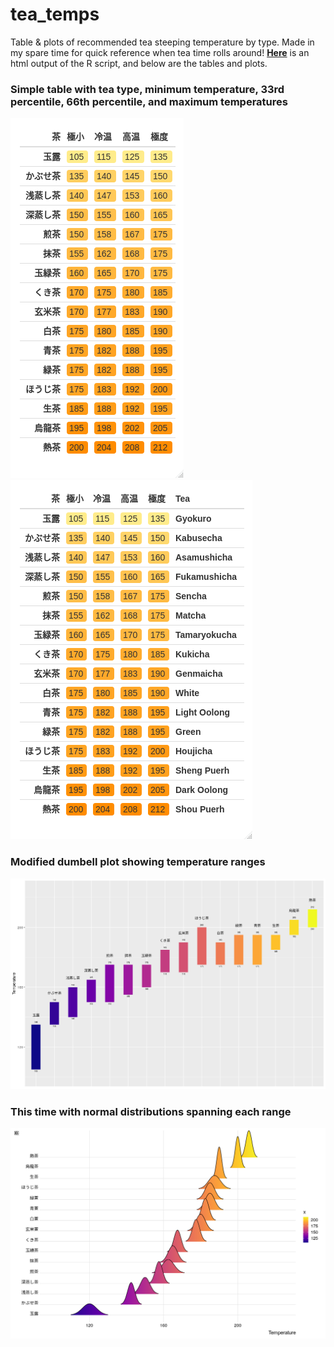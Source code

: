 # tea_temps

Table & plots of recommended tea steeping temperature by type. Made in my spare time for quick reference when tea time rolls around! [**Here**](https://github.com/ryancahildebrandt/tea_temps/blob/master/temps.html) is an html output of the R script, and below are the tables and plots.

### Simple table with tea type, minimum temperature, 33rd percentile, 66th percentile, and maximum temperatures

![Temperature Table](/temps.png)
![English Tea Names](/eng.temps.png)

### Modified dumbell plot showing temperature ranges

![Temperature Table](/dumbell.png)

### This time with normal distributions spanning each range

![Temperature Table](/curves.png)
